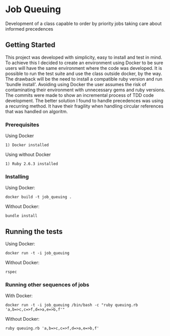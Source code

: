 # Job Queuing

Development of a class capable to order by priority jobs taking care about informed precedences

## Getting Started

This project was developed with simplicity, easy to install and test in mind. To achieve this I decided to create an environment using Docker to be sure users will have the same environment where the code was developed. It is possible to run the test suite and use the class outside docker, by the way. The drawback will be the need to install a compatible ruby version and run 'bundle install'. Avoiding using Docker the user assumes the risk of contaminating their environment with unnecessary gems and ruby versions.
The commits were made to show an incremental process of TDD code development.
The better solution I found to handle precedences was using a recurring method. It have their fragility when handling circular references that was handled on algoritm.

### Prerequisites

Using Docker

```
1) Docker installed
```

Using without Docker

```
1) Ruby 2.6.3 installed
```

### Installing

Using Docker:

```
docker build -t job_queuing .
```

Without Docker:

```
bundle install
```

## Running the tests

Using Docker:

```
docker run -t -i job_queuing
```

Without Docker:

```
rspec
```

### Running other sequences of jobs

With Docker:

```
docker run -t -i job_queuing /bin/bash -c "ruby queuing.rb 'a,b=>c,c=>f,d=>a,e=>b,f'"
```

Without Docker:

```
ruby queuing.rb 'a,b=>c,c=>f,d=>a,e=>b,f'
```
